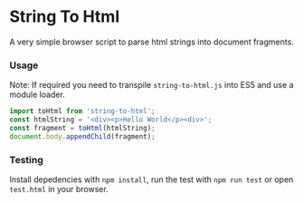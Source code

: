 # String To Html

A very simple browser script to parse html strings into document fragments.

### Usage
Note: If required you need to transpile `string-to-html.js` into ES5 and use a module loader.

```js
import toHtml from 'string-to-html';
const htmlString = '<div><p>Hello World</p><div>';
const fragment = toHtml(htmlString);
document.body.appendChild(fragment);
```

### Testing

Install depedencies with `npm install`, run the test with `npm run test` or open `test.html` in your browser.
